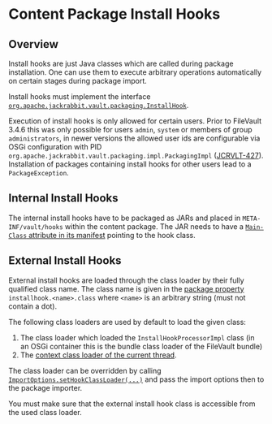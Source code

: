 <!--
   Licensed to the Apache Software Foundation (ASF) under one or more
   contributor license agreements.  See the NOTICE file distributed with
   this work for additional information regarding copyright ownership.
   The ASF licenses this file to You under the Apache License, Version 2.0
   (the "License"); you may not use this file except in compliance with
   the License.  You may obtain a copy of the License at

       http://www.apache.org/licenses/LICENSE-2.0

   Unless required by applicable law or agreed to in writing, software
   distributed under the License is distributed on an "AS IS" BASIS,
   WITHOUT WARRANTIES OR CONDITIONS OF ANY KIND, either express or implied.
   See the License for the specific language governing permissions and
   limitations under the License.
-->

Content Package Install Hooks
================

Overview
------
Install hooks are just Java classes which are called during package installation. One can use them to execute arbitrary operations automatically on certain stages during package import.

Install hooks must implement the interface [`org.apache.jackrabbit.vault.packaging.InstallHook`][api.InstallHook].

Execution of install hooks is only allowed for certain users. Prior to FileVault 3.4.6 this was only possible for users `admin`, `system` or members of group `administrators`, in newer versions the allowed user ids are configurable via OSGi configuration with PID `org.apache.jackrabbit.vault.packaging.impl.PackagingImpl` ([JCRVLT-427](https://issues.apache.org/jira/browse/JCRVLT-427)). Installation of packages containing install hooks for other users lead to a `PackageException`.


Internal Install Hooks
------
The internal install hooks have to be packaged as JARs and placed in `META-INF/vault/hooks` within the content package. The JAR needs to have a [`Main-Class` attribute in its manifest](https://docs.oracle.com/javase/8/docs/technotes/guides/jar/jar.html#Main_Attributes) pointing to the hook class. 


External Install Hooks
-----
External install hooks are loaded through the class loader by their fully qualified class name. The class name is given in the [package property](properties.html) `installhook.<name>.class` where `<name>` is an arbitrary string (must not contain a dot).

The following class loaders are used by default to load the given class:

1. The class loader which loaded the `InstallHookProcessorImpl` class (in an OSGi container this is the bundle class loader of the FileVault bundle)
2. The [context class loader of the current thread](https://docs.oracle.com/javase/8/docs/api/java/lang/Thread.html#getContextClassLoader--).

The class loader can be overridden by calling [`ImportOptions.setHookClassLoader(...)`][api.ImportOptions] and pass the import options then to the package importer.

You must make sure that the external install hook class is accessible from the used class loader.

[api.InstallHook]: apidocs/org/apache/jackrabbit/vault/packaging/InstallHook.html
[api.ImportOptions]: apidocs/org/apache/jackrabbit/vault/fs/io/ImportOptions.html